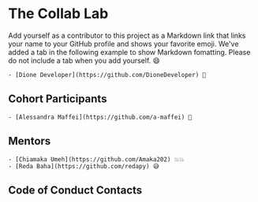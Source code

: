# The Collab Lab

Add yourself as a contributor to this project as a Markdown link that links your name to your GitHub profile and shows your favorite emoji. We've added a tab in the following example to show Markdown fomatting. Please do not include a tab when you add yourself. 😄

    - [Dione Developer](https://github.com/DioneDeveloper) 💅

## Cohort Participants
    - [Alessandra Maffei](https://github.com/a-maffei) 🍕

## Mentors

    - [Chiamaka Umeh](https://github.com/Amaka202) 💥💥
    - [Reda Baha](https://github.com/redapy) 😅

## Code of Conduct Contacts
